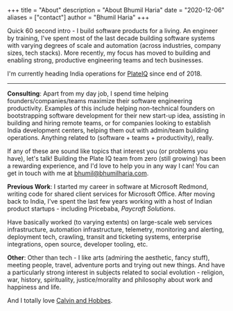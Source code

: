 +++
title = "About"
description = "About Bhumil Haria"
date = "2020-12-06"
aliases = ["contact"]
author = "Bhumil Haria"
+++


Quick 60 second intro - I build software products for a living. An engineer by training, I've spent
most of the last decade building software systems with varying degrees of scale and automation (across
industries, company sizes, tech stacks). More recently, my focus has moved to building and enabling
strong, productive engineering teams and tech businesses.

I'm currently heading India operations for [PlateIQ](https://plateiq.com) since end of 2018.

---

**Consulting**:
Apart from my day job, I spend time helping founders/companies/teams maximize their software
engineering productivity. Examples of this include helping non-technical founders on bootstrapping
software development for their new start-up idea, assisting in building and hiring remote teams,
or for companies looking to establish India development centers, helping them out with
admin/team building operations. Anything related to (software + teams + productivity),
really.

If any of these are sound like topics that interest you (or problems you have), let's talk! Building
the Plate IQ team from zero (still growing) has been a rewarding experience, and I'd love to help you
in any way I can! You can get in touch with me at bhumil@bhumilharia.com.


**Previous Work**:
I started my career in software at Microsoft Redmond, writing code for shared client services for
Microsoft Office. After moving back to India, I've spent the last few years working with a host
of Indian product startups - including Pricebaba, *Paycraft Solutions*.

Have basically worked (to varying extents) on large-scale web services infrastructure, automation
infrastructure, telemetry, monitoring and alerting, deployment tech, crawling, transit and ticketing
systems, enterprise integrations, open source, developer tooling, etc.


**Other**:
Other than tech - I like arts (admiring the aesthetic, fancy stuff), meeting people, travel, adventure
ports and trying out new things. And have a particularly strong interest in subjects related to social
evolution - religion, war, history, spirituality, justice/morality and philosophy about work and
happiness and life. 

And I totally love [Calvin and Hobbes](https://en.wikipedia.org/wiki/Calvin_and_Hobbes).


